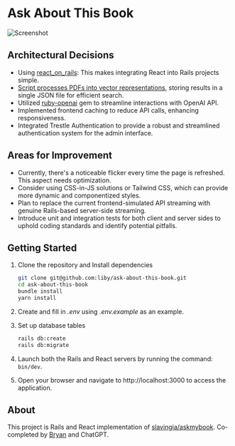 # Ask About This Book

![Screenshot](https://user-images.githubusercontent.com/38807139/279266434-9fd9560e-cc9b-449c-b86d-b9d52bd15740.png)


## Architectural Decisions

- Using [react_on_rails](https://github.com/shakacode/react_on_rails): This makes integrating React into Rails projects simple.
- [Script processes PDFs into vector representations](https://github.com/liby/ask-about-this-book/blob/master/scripts/pdf_to_vector_processor.rb), storing results in a single JSON file for efficient search.
- Utilized [ruby-openai](https://github.com/alexrudall/ruby-openai) gem to streamline interactions with OpenAI API.
- Implemented frontend caching to reduce API calls, enhancing responsiveness.
- Integrated Trestle Authentication to provide a robust and streamlined authentication system for the admin interface.

## Areas for Improvement

- Currently, there's a noticeable flicker every time the page is refreshed. This aspect needs optimization.
- Consider using CSS-in-JS solutions or Tailwind CSS, which can provide more dynamic and componentized styles.
- Plan to replace the current frontend-simulated API streaming with genuine Rails-based server-side streaming.
- Introduce unit and integration tests for both client and server sides to uphold coding standards and identify potential pitfalls.

## Getting Started

1. Clone the repository and Install dependencies
   ```sh
   git clone git@github.com:liby/ask-about-this-book.git
   cd ask-about-this-book
   bundle install
   yarn install
   ```

2. Create and fill in _.env_ using _.env.example_ as an example.

3. Set up database tables 
   ```sh
   rails db:create
   rails db:migrate
   ```

5. Launch both the Rails and React servers by running the command: `bin/dev`.

6. Open your browser and navigate to http://localhost:3000 to access the application.


## About

This project is Rails and React implementation of [slavingia/askmybook](https://github.com/slavingia/askmybook). Co-completed by [Bryan](https://github.com/liby) and ChatGPT.
